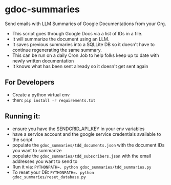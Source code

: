 # gdoc-summaries
Send emails with LLM Summaries of Google Documentations from your Org.

- This script goes through Google Docs via a list of IDs in a file.
- It will summarize the document using an LLM.
- It saves previous summaries into a SQLLite DB so it doesn't have to continue regenerating the same summary.
- This can be run on a daily Cron Job to help folks keep up to date with newly written documentation
- It knows what has been sent already so it doesn't get sent again


## For Developers
- Create a python virtual env
- then: `pip install -r requirements.txt`

## Running it:
- ensure you have the SENDGRID_API_KEY in your env variables
- have a service account and the google service credentials available to the script
- populate the `gdoc_summaries/tdd_documents.json` with the document IDs you want to summarize
- populate the `gdoc_summaries/tdd_subscribers.json` with the email addresses you want to send to
- Run it via: `PYTHONPATH=. python gdoc_summaries/tdd_summaries.py`
- To reset your DB: `PYTHONPATH=. python gdoc_summaries/reset_database.py`
